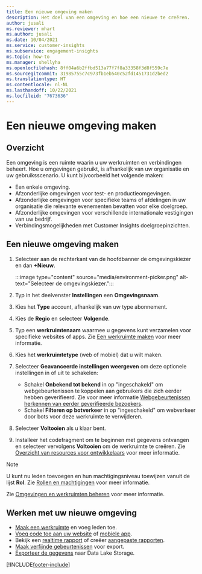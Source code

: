 ```yaml
---
title: Een nieuwe omgeving maken
description: Het doel van een omgeving en hoe een nieuwe te creëren.
author: jusali
ms.reviewer: mhart
ms.author: jusali
ms.date: 10/04/2021
ms.service: customer-insights
ms.subservice: engagement-insights
ms.topic: how-to
ms.manager: shellyha
ms.openlocfilehash: 8ff04a6b2ffbd513a77f7f8a33358f3d8f559c7e
ms.sourcegitcommit: 31985755c7c973fb1eb540c52fd1451731d2bed2
ms.translationtype: HT
ms.contentlocale: nl-NL
ms.lasthandoff: 10/22/2021
ms.locfileid: "7673636"
---
```

# <a name="create-a-new-environment"></a>Een nieuwe omgeving maken 

## <a name="overview"></a>Overzicht

Een omgeving is een ruimte waarin u uw werkruimten en verbindingen beheert. Hoe u omgevingen gebruikt, is afhankelijk van uw organisatie en uw gebruiksscenario. U kunt bijvoorbeeld het volgende maken:

- Een enkele omgeving.
- Afzonderlijke omgevingen voor test- en productieomgevingen.
- Afzonderlijke omgevingen voor specifieke teams of afdelingen in uw organisatie die relevante evenementen bevatten voor elke doelgroep.
- Afzonderlijke omgevingen voor verschillende internationale vestigingen van uw bedrijf.
- Verbindingsmogelijkheden met Customer Insights doelgroepinzichten.

## <a name="create-a-new-environment"></a>Een nieuwe omgeving maken

1. Selecteer aan de rechterkant van de hoofdbanner de omgevingskiezer en dan **+Nieuw**.

   :::image type="content" source="media/environment-picker.png" alt-text="Selecteer de omgevingskiezer.":::

1. Typ in het deelvenster **Instellingen** een **Omgevingsnaam**.

1. Kies het **Type** account, afhankelijk van uw type abonnement.

1. Kies de **Regio** en selecteer **Volgende**. 

1. Typ een **werkruimtenaam** waarmee u gegevens kunt verzamelen voor specifieke websites of apps. Zie [Een werkruimte maken](create-workspace.md) voor meer informatie.

1. Kies het **werkruimtetype** (web of mobiel) dat u wilt maken. 

1. Selecteer **Geavanceerde instellingen weergeven** om deze optionele instellingen in of uit te schakelen:

   - Schakel **Onbekend tot bekend** in op "ingeschakeld" om webgebeurtenissen te koppelen aan gebruikers die zich eerder hebben geverifieerd. Zie voor meer informatie [Webgebeurtenissen herkennen van eerder geverifieerde bezoekers](unknown-to-known.md).
   - Schakel **Filteren op botverkeer** in op "ingeschakeld" om webverkeer door bots voor deze werkruimte te verwijderen. 

1. Selecteer **Voltooien** als u klaar bent. 

1. Installeer het codefragment om te beginnen met gegevens ontvangen en selecteer vervolgens **Voltooien** om de werkruimte te creëren. Zie [Overzicht van resources voor ontwikkelaars](developer-resources.md) voor meer informatie.

> [!NOTE]
> U kunt nu leden toevoegen en hun machtigingsniveau toewijzen vanuit de lijst **Rol**. Zie [Rollen en machtigingen](user-roles.md) voor meer informatie. 

Zie [Omgevingen en werkruimten beheren](manage-environments-workspaces.md) voor meer informatie.

## <a name="work-with-your-new-environment"></a>Werken met uw nieuwe omgeving

- [Maak een werkruimte](../engagement-insights/create-workspace.md) en voeg leden toe.
- [Voeg code toe aan uw website](../engagement-insights/instrument-website.md) of [mobiele app](../engagement-insights/developer-resources.md#capture-events-from-mobile-apps).
- Bekijk een [realtime rapport](../engagement-insights/view-reports.md) of creëer [aangepaste rapporten](../engagement-insights/custom-reports.md).
- [Maak verfijnde gebeurtenissen](../engagement-insights/refined-events.md) voor export.
- [Exporteer de gegevens](../engagement-insights/export-events.md) naar Data Lake Storage.

[!INCLUDE[footer-include](../includes/footer-banner.md)]
